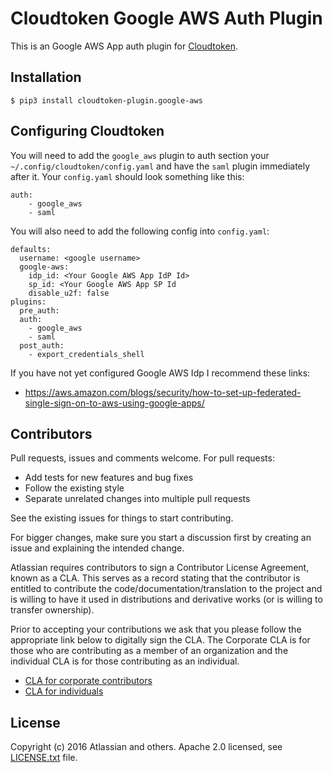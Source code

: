 # Cloudtoken Google AWS Auth Plugin

This is an Google AWS App auth plugin for [Cloudtoken](https://bitbucket.org/atlassian/cloudtoken).

## Installation

    $ pip3 install cloudtoken-plugin.google-aws

## Configuring Cloudtoken

You will need to add the `google_aws` plugin to auth section your `~/.config/cloudtoken/config.yaml` and have the `saml` plugin
immediately after it. Your `config.yaml` should look something like this: 

    auth:
        - google_aws
        - saml


You will also need to add the following config into `config.yaml`:

    defaults:
      username: <google username>
      google-aws:
        idp_id: <Your Google AWS App IdP Id>
        sp_id: <Your Google AWS App SP Id
        disable_u2f: false
    plugins:
      pre_auth:
      auth:
        - google_aws
        - saml
      post_auth:
        - export_credentials_shell

If you have not yet configured Google AWS Idp I recommend these links:

* https://aws.amazon.com/blogs/security/how-to-set-up-federated-single-sign-on-to-aws-using-google-apps/

## Contributors

Pull requests, issues and comments welcome. For pull requests:

* Add tests for new features and bug fixes
* Follow the existing style
* Separate unrelated changes into multiple pull requests

See the existing issues for things to start contributing.

For bigger changes, make sure you start a discussion first by creating
an issue and explaining the intended change.

Atlassian requires contributors to sign a Contributor License Agreement,
known as a CLA. This serves as a record stating that the contributor is
entitled to contribute the code/documentation/translation to the project
and is willing to have it used in distributions and derivative works
(or is willing to transfer ownership).

Prior to accepting your contributions we ask that you please follow the appropriate
link below to digitally sign the CLA. The Corporate CLA is for those who are
contributing as a member of an organization and the individual CLA is for
those contributing as an individual.

* [CLA for corporate contributors](https://na2.docusign.net/Member/PowerFormSigning.aspx?PowerFormId=e1c17c66-ca4d-4aab-a953-2c231af4a20b)
* [CLA for individuals](https://na2.docusign.net/Member/PowerFormSigning.aspx?PowerFormId=3f94fbdc-2fbe-46ac-b14c-5d152700ae5d)

## License

Copyright (c) 2016 Atlassian and others.
Apache 2.0 licensed, see [LICENSE.txt](LICENSE.txt) file.